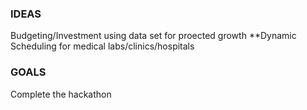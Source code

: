 ### IDEAS

Budgeting/Investment using data set for proected growth
**Dynamic Scheduling for medical labs/clinics/hospitals

### GOALS

Complete the hackathon

